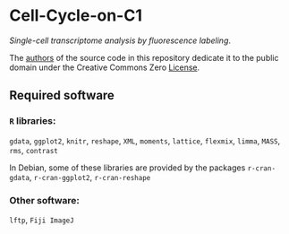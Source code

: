 Cell-Cycle-on-C1
================

_Single-cell transcriptome analysis by fluorescence labeling_.

The [authors](AUTHORS.md) of the source code in this repository dedicate it to
the public domain under the Creative Commons Zero [License](LICENSE).

Required software
-----------------

### `R` libraries:

`gdata`, `ggplot2`, `knitr`, `reshape`, `XML`, `moments`, `lattice`, `flexmix`, `limma`, `MASS`, `rms`, `contrast`

In Debian, some of these libraries are provided by the packages `r-cran-gdata`,
`r-cran-ggplot2`, `r-cran-reshape`

### Other software:

`lftp`, `Fiji ImageJ`

